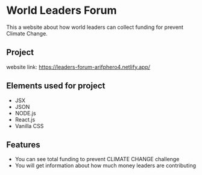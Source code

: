 # World Leaders Forum

This a website about how world leaders can collect funding for prevent Climate Change.

## Project 

website link: https://leaders-forum-arifphero4.netlify.app/

## Elements used for project

- JSX
- JSON  
- NODE.js
- React.js
- Vanilla CSS

## Features
- You can see total funding to prevent CLIMATE CHANGE challenge
- You will get information about how much money leaders are contributing
